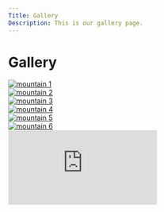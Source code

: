 ```yaml
---
Title: Gallery
Description: This is our gallery page.
---
```


# Gallery

<div class="gallery-container">
    <div class="gallery-image">
        <a href="image/gallery/mountain1.jpg" target="_blank">
            <picture>
                <source media="(min-width: 600px)" srcset="image/gallery/mountain1.jpg?width=25%&q=10, image/gallery/mountain1.jpg?width=25%&q=20 2x">
                <img src="image/gallery/mountain1.jpg?width=25%&q=10&area=50,50,0,0" srcset="image/gallery/mountain1.jpg?width=25%&q=20&area=50,50,0,0 2x" alt="mountain 1" />
            </picture>
        </a>
    </div>
    <div class="gallery-image">
        <a href="image/gallery/mountain2.jpg" target="_blank">
            <picture>
                <source media="(min-width: 600px)" srcset="image/gallery/mountain2.jpg?width=25%&q=10, image/gallery/mountain2.jpg?width=25%&q=20 2x">
                <img src="image/gallery/mountain2.jpg?width=25%&q=10&area=50,50,0,0" srcset="image/gallery/mountain2.jpg?width=25%&q=20&area=50,50,0,0 2x" alt="mountain 2" />
            </picture>
        </a>
    </div>
    <div class="gallery-image">
        <a href="image/gallery/mountain3.jpg" target="_blank">
            <picture>
                <source media="(min-width: 600px)" srcset="image/gallery/mountain3.jpg?width=25%&q=10, image/gallery/mountain3.jpg?width=25%&q=20 2x">
                <img src="image/gallery/mountain3.jpg?width=25%&q=10&area=50,50,0,0" srcset="image/gallery/mountain3.jpg?width=25%&q=20&area=50,50,0,0 2x" alt="mountain 3" />
            </picture>
        </a>
    </div>
    <div class="gallery-image">
        <a href="image/gallery/mountain4.jpg" target="_blank">
            <picture>
                <source media="(min-width: 600px)" srcset="image/gallery/mountain4.jpg?width=25%&q=10, image/gallery/mountain4.jpg?width=25%&q=20 2x">
                <img src="image/gallery/mountain4.jpg?width=25%&q=10&area=50,50,0,0" srcset="image/gallery/mountain4.jpg?width=25%&q=20&area=50,50,0,0 2x" alt="mountain 4" />
            </picture>
        </a>
    </div>
    <div class="gallery-image">
        <a href="image/gallery/mountain5.jpg" target="_blank">
            <picture>
                <source media="(min-width: 600px)" srcset="image/gallery/mountain5.jpg?width=25%&q=10, image/gallery/mountain5.jpg?width=25%&q=20 2x">
                <img src="image/gallery/mountain5.jpg?width=25%&q=10&area=50,50,0,0" srcset="image/gallery/mountain5.jpg?width=25%&q=20&area=50,50,0,0 2x" alt="mountain 5" />
            </picture>
        </a>
    </div>
    <div class="gallery-image">
        <a href="image/gallery/mountain6.jpg" target="_blank">
            <picture>
                <source media="(min-width: 600px)" srcset="image/gallery/mountain6.jpg?width=25%&q=10, image/gallery/mountain6.jpg?width=25%&q=20 2x">
                <img src="image/gallery/mountain6.jpg?width=25%&q=10&area=50,50,0,0" srcset="image/gallery/mountain6.jpg?width=25%&q=20&area=50,50,0,0 2x" alt="mountain 6" />
            </picture>
        </a>
    </div>
</div>

<div class="embed-container">
    <iframe src="https://www.youtube.com/embed/pXezLv_5RaY" frameborder="0" allowfullscreen></iframe>
</div>